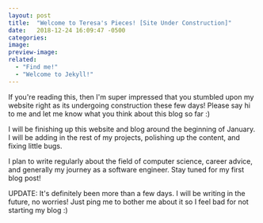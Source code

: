 ```yaml
---
layout: post
title:  "Welcome to Teresa's Pieces! [Site Under Construction]"
date:   2018-12-24 16:09:47 -0500
categories: 
image: 
preview-image: 
related:
  - "Find me!"
  - "Welcome to Jekyll!"
---
```

If you're reading this, then I'm super impressed that you stumbled upon my website right as its undergoing construction these few days! Please say hi to me and let me know what you think about this blog so far :) 

I will be finishing up this website and blog around the beginning of January. I will be adding in the rest of my projects, polishing up the content, and fixing little bugs.

I plan to write regularly about the field of computer science, career advice, and generally my journey as a software engineer. Stay tuned for my first blog post!

UPDATE: It's definitely been more than a few days. I will be writing in the future, no worries! Just ping me to bother me about it so I feel bad for not starting my blog :)